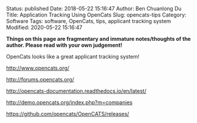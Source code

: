 Status: published
Date: 2018-05-22 15:16:47
Author: Ben Chuanlong Du
Title: Application Tracking Using OpenCats
Slug: opencats-tips
Category: Software
Tags: software, OpenCats, tips, applicant tracking system
Modified: 2020-05-22 15:16:47

**Things on this page are fragmentary and immature notes/thoughts of the author. Please read with your own judgement!**


OpenCats looks like a great applicant tracking system!

http://www.opencats.org/

http://forums.opencats.org/

http://opencats-documentation.readthedocs.io/en/latest/

http://demo.opencats.org/index.php?m=companies

https://github.com/opencats/OpenCATS/releases/
